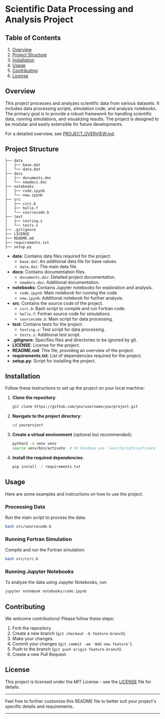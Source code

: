 # Scientific Data Processing and Analysis Project

## Table of Contents

1. [Overview](#overview)
2. [Project Structure](#project-structure)
3. [Installation](#installation)
4. [Usage](#usage)
5. [Contributing](#contributing)
6. [License](#license)

## Overview

This project processes and analyzes scientific data from various datasets. It includes data processing scripts, simulation code, and analysis notebooks. The primary goal is to provide a robust framework for handling scientific data, running simulations, and visualizing results. The project is designed to be modular and easily extensible for future developments.

For a detailed overview, see [PROJECT_OVERVIEW.md](PROJECT_OVERVIEW.md).

## Project Structure

```
├── data
│   ├── base.dat
│   └── data.dat
├── docs
│   ├── documents.doc
│   └── newdocs.doc
├── notebooks
│   ├── code.ipynb
│   └── new.ipynb
├── src
│   ├── csrc.b
│   ├── hello.f
│   └── sourcecode.b
├── test
│   ├── testing.s
│   └── tests.s
├── .gitignore
├── LICENSE
├── README.md
├── requirements.txt
├── setup.py
```

- **data**: Contains data files required for the project.
  - `base.dat`: An additional data file for base values.
  - `data.dat`: The main data file.
- **docs**: Contains documentation files.
  - `documents.doc`: Detailed project documentation.
  - `newdocs.doc`: Additional documentation.
- **notebooks**: Contains Jupyter notebooks for exploration and analysis.
  - `code.ipynb`: Main notebook for running the code.
  - `new.ipynb`: Additional notebook for further analysis.
- **src**: Contains the source code of the project.
  - `csrc.b`: Bash script to compile and run Fortran code.
  - `hello.f`: Fortran source code for simulations.
  - `sourcecode.b`: Main script for data processing.
- **test**: Contains tests for the project.
  - `testing.s`: Test script for data processing.
  - `tests.s`: Additional test script.
- **.gitignore**: Specifies files and directories to be ignored by git.
- **LICENSE**: License for the project.
- **README.md**: This file, providing an overview of the project.
- **requirements.txt**: List of dependencies required for the project.
- **setup.py**: Script for installing the project.

## Installation

Follow these instructions to set up the project on your local machine:

1. **Clone the repository**:
    ```sh
    git clone https://github.com/yourusername/yourproject.git
    ```
2. **Navigate to the project directory**:
    ```sh
    cd yourproject
    ```
3. **Create a virtual environment** (optional but recommended):
    ```sh
    python3 -m venv venv
    source venv/bin/activate  # On Windows use `venv\Scripts\activate`
    ```
4. **Install the required dependencies**:
    ```sh
    pip install -r requirements.txt
    ```

## Usage

Here are some examples and instructions on how to use the project.

### Processing Data

Run the main script to process the data:

```sh
bash src/sourcecode.b
```

### Running Fortran Simulation

Compile and run the Fortran simulation:

```sh
bash src/csrc.b
```

### Running Jupyter Notebooks

To analyze the data using Jupyter Notebooks, run:

```sh
jupyter notebook notebooks/code.ipynb
```

## Contributing

We welcome contributions! Please follow these steps:

1. Fork the repository.
2. Create a new branch (`git checkout -b feature-branch`).
3. Make your changes.
4. Commit your changes (`git commit -am 'Add new feature'`).
5. Push to the branch (`git push origin feature-branch`).
6. Create a new Pull Request.

## License

This project is licensed under the MIT License - see the [LICENSE](LICENSE) file for details.

---

Feel free to further customize this README file to better suit your project's specific details and requirements.

---

